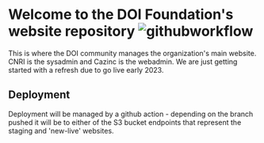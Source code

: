 # Welcome to the DOI Foundation's website repository ![githubworkflow]

This is where the DOI community manages the organization's main website. 
CNRI is the sysadmin and Cazinc is the webadmin. 
We are just getting started with a refresh due to go live early 2023.

## Deployment
Deployment will be managed by a github action - depending on the branch pushed it will be to either of the S3 bucket endpoints that represent the staging and 'new-live' websites.

[githubworkflow]: https://img.shields.io/github/workflow/status/bcgwebdesign/timetable/GitHub%20Pages?style=flat-square

